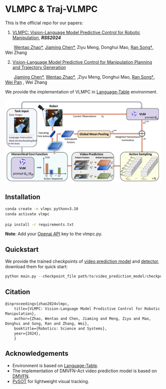 # VLMPC & Traj-VLMPC
 
 This is the official repo for our papers:
 
 1. [VLMPC: Vision-Language Model Predictive Control for Robotic Manipulation](https://www.roboticsproceedings.org/rss20/p106.pdf), ***RSS2024***
 
 &ensp;&ensp;&ensp;&ensp;[Wentao Zhao*](https://taoshuaiz.github.io/), [Jiaming Chen*](https://ppjmchen.github.io/), Ziyu Meng, Donghui Mao, [Ran Song†](https://faculty.sdu.edu.cn/songran/en/index/1023305/list/index.htm), Wei Zhang
 
 2. [Vision-Language Model Predictive Control for Manipulation Planning and Trajectory Generation](https://arxiv.org/abs/2504.05225)
 
 &ensp;&ensp;&ensp;&ensp;[Jiaming Chen*](https://ppjmchen.github.io/), [Wentao Zhao*](https://taoshuaiz.github.io/), ,Ziyu Meng, Donghui Mao, [Ran Song†](https://faculty.sdu.edu.cn/songran/en/index/1023305/list/index.htm), [Wei Pan](https://panweihit.github.io/) , Wei Zhang
 
 We provide the implementation of VLMPC in [Language-Table](https://github.com/google-research/language-table) environment.
 
 ![framework image](./framework.jpg)
 
 
 
 ## Installation
 
 
 ```bash
 conda create -n vlmpc python=3.10
 conda activate vlmpc
 
 pip install -r requirements.txt
 ```
 
 **Note**: Add your [Openai API](https://openai.com/index/openai-api/) key to the vlmpc.py.
 
 
 ## Quickstart
 
 We provide the trained checkpoints of [video prediction model](https://drive.google.com/file/d/1nztdUl4wanRXscNblmhX2_FF0Y2--TqF/view?usp=drive_link) and [detector](https://drive.google.com/file/d/1bjaxhmEIIav30HLdTKYvM-IWLqcIyCS7/view?usp=drive_link), download them for quick start:
 
 ```python
 python main.py --checkpoint_file path/to/video_prediction_model/checkpoint --task push_corner --zoom 0.03 --num_samples 50 --plan_freq 3 --det_path path/to/detector/checkpoint
 ```
 
 ## Citation
 ```
 @inproceedings{zhao2024vlmpc,
     title={VLMPC: Vision-Language Model Predictive Control for Robotic Manipulation},
     author={Zhao, Wentao and Chen, Jiaming and Meng, Ziyu and Mao, Donghui and Song, Ran and Zhang, Wei},
     booktitle={Robotics: Science and Systems},
     year={2024},
     }
 ```
 
 ## Acknowledgements
 - Environment is based on [Language-Table](https://interactive-language.github.io/).
 - The implementation of DMVFN-Act video prediction model is based on [DMVFN](https://github.com/hzwer/CVPR2023-DMVFN).
 - [PySOT](https://github.com/STVIR/pysot) for lightweight visual tracking.
 
